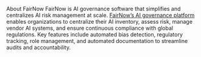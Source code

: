 About FairNow
FairNow is AI governance software that simplifies and centralizes AI risk management at scale. [FairNow’s AI governance platform](https://d2s2tr04.na1.hs-sales-engage.com/Ctc/DP+23284/d2S2tr04/Jks2-6qcW69sMD-6lZ3l_W12dMn_1KxjHNW1JkmGV5c_-CbW13CTxk8LqxjBW7-_hyk58SB90W86HwFF25CQNLW5Q9Xzr2dnKxLW2NxNf-8GcP4KW1S5PPy4h7BTrN6Nz4p6qgSjHW9dzYJl8DdVFyW9lsXS-6g45xbW8r6zDW8GxDjbW89lg7f5kVDmJW2kgHj96kYzJwW1sz0jv2LwWwpW2ZhzYG6-3wvQW1cFlX56SbX4GW73ysZ_5BvHcJW99dPy225QYXkW6WgSWP3GWpk8f13Y8H804) enables organizations to centralize their AI inventory, assess risk, manage vendor AI systems, and ensure continuous compliance with global regulations. Key features include automated bias detection, regulatory tracking, role management, and automated documentation to streamline audits and accountability.
